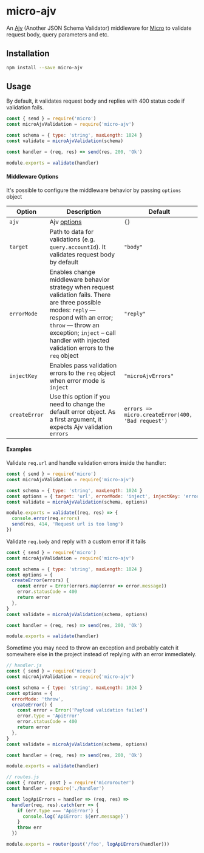 # micro-ajv

An [Ajv](https://github.com/epoberezkin/ajv) (Another JSON Schema Validator) middleware for [Micro](https://github.com/zeit/micro) to validate request body, query parameters and etc.

## Installation

```bash
npm install --save micro-ajv
```

## Usage

By default, it validates request body and replies with 400 status code if validation fails.

```js
const { send } = require('micro')
const microAjvValidation = require('micro-ajv')

const schema = { type: 'string', maxLength: 1024 }
const validate = microAjvValidation(schema)

const handler = (req, res) => send(res, 200, 'Ok')

module.exports = validate(handler)
```

#### Middleware Options

It's possible to configure the middleware behavior by passing `options` object

| Option        | Description                                                                                                                                                                                                                                           | Default                                           |
| ------------- | ----------------------------------------------------------------------------------------------------------------------------------------------------------------------------------------------------------------------------------------------------- | ------------------------------------------------- |
| `ajv`         | Ajv [options](https://github.com/epoberezkin/ajv#options)                                                                                                                                                                                             | `{}`                                              |
| `target`      | Path to data for validations (e.g. `query.accountId`). It validates request body by default                                                                                                                                                           | `"body"`                                          |
| `errorMode`   | Enables change middleware behavior strategy when request validation fails. There are three possible modes: `reply` — respond with an error; `throw` — throw an exception; `inject` – call handler with injected validation errors to the `req` object | `"reply"`                                         |
| `injectKey`   | Enables pass validation errors to the `req` object when error mode is `inject`                                                                                                                                                                        | `"microAjvErrors"`                                |
| `createError` | Use this option if you need to change the default error object. As a first argument, it expects Ajv validation `errors`                                                                                                                               | `errors => micro.createError(400, 'Bad request')` |

#### Examples

Validate `req.url` and handle validation errors inside the handler:

```js
const { send } = require('micro')
const microAjvValidation = require('micro-ajv')

const schema = { type: 'string', maxLength: 1024 }
const options = { target: 'url', errorMode: 'inject', injectKey: 'errors' }
const validate = microAjvValidation(schema, options)

module.exports = validate((req, res) => {
  console.error(req.errors)
  send(res, 414, 'Request url is too long')
})
```

Validate `req.body` and reply with a custom error if it fails

```js
const { send } = require('micro')
const microAjvValidation = require('micro-ajv')

const schema = { type: 'string', maxLength: 1024 }
const options = {
  createError(errors) {
    const error = Error(errors.map(error => error.message))
    error.statusCode = 400
    return error
  },
}
const validate = microAjvValidation(schema, options)

const handler = (req, res) => send(res, 200, 'Ok')

module.exports = validate(handler)
```

Sometime you may need to throw an exception and probably catch it somewhere else in the project instead of replying with an error immediately.

```js
// handler.js
const { send } = require('micro')
const microAjvValidation = require('micro-ajv')

const schema = { type: 'string', maxLength: 1024 }
const options = {
  errorMode: 'throw',
  createError() {
    const error = Error('Payload validation failed')
    error.type = 'ApiError'
    error.statusCode = 400
    return error
  },
}
const validate = microAjvValidation(schema, options)

const handler = (req, res) => send(res, 200, 'Ok')

module.exports = validate(handler)

// routes.js
const { router, post } = require('microrouter')
const handler = require('./handler')

const logApiErrors = handler => (req, res) =>
  handler(req, res).catch(err => {
    if (err.type === 'ApiError') {
      console.log(`ApiError: ${err.message}`)
    }
    throw err
  })

module.exports = router(post('/foo', logApiErrors(handler)))
```
